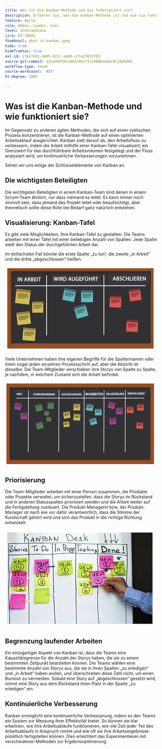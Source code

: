 ```yaml
---
title: Was ist die Kanban-Methode und wie funktioniert sie?
description: Erfahren Sie, was die Kanban-Methode ist und wie sie funktioniert.
feature: Agile
role: Admin, Leader, User
level: Intermediate
jira: KT-10891
thumbnail: what-is-kanban.jpeg
hide: true
hidefromtoc: true
exl-id: 234c7491-d405-422c-aa60-cc5a27031fb5
source-git-commit: a25a49e59ca483246271214886ea4dc9c10e8d66
workflow-type: tm+mt
source-wordcount: '453'
ht-degree: 100%

---
```


# Was ist die Kanban-Methode und wie funktioniert sie?

Im Gegensatz zu anderen agilen Methoden, die sich auf einen zyklischen Prozess konzentrieren, ist die Kanban-Methode auf einen optimierten Arbeitsablauf ausgerichtet. Kanban zielt darauf ab, den Arbeitsfluss zu verbessern, indem die Arbeit mithilfe einer Kanban-Tafel visualisiert, ein Grenzwert für das durchführbare Arbeitsvolumen festgelegt und der Fluss analysiert wird, um kontinuierliche Verbesserungen vorzunehmen.


Sehen wir uns einige der Schlüsselelemente von Kanban an.



## Die wichtigsten Beteiligten

Die wichtigsten Beteiligten in einem Kanban-Team sind denen in einem Scrum-Team ähnlich, nur dass niemand es leitet. Es kann immer noch sinnvoll sein, dass jemand das Projekt leitet oder beaufsichtigt, aber theoretisch sollte diese Rolle bei Bedarf ganz natürlich entstehen.

## Visualisierung: Kanban-Tafel

Es gibt viele Möglichkeiten, Ihre Kanban-Tafel zu gestalten. Die Teams arbeiten mit einer Tafel mit einer beliebigen Anzahl von Spalten. Jede Spalte stellt den Status der durchgeführten Arbeit dar.

Im einfachsten Fall könnte die erste Spalte „zu tun“, die zweite „in Arbeit“ und die dritte „abgeschlossen“ heißen.

![Wandtafel und Haftnotizen](assets/agile4-01.png)

Viele Unternehmen haben ihre eigenen Begriffe für die Spaltennamen oder listen sogar jeden einzelnen Prozessschritt auf, aber die Absicht ist dieselbe. Die Team-Mitglieder verschieben ihre Storys von Spalte zu Spalte, je nachdem, in welchem Zustand sich die Arbeit befindet.

![Wandtafel und Haftnotizen](assets/agile4-02.png)

## Priorisierung

Die Team-Mitglieder arbeiten mit einer Person zusammen, die Produkte oder Projekte verwaltet, um sicherzustellen, dass die Storys im Rückstand und in anderen Statusspalten priorisiert werden und die Arbeit weiter auf die Fertigstellung zusteuert. Die Produkt-Managerin bzw. der Produkt-Manager ist nach wie vor dafür verantwortlich, dass die Stimme der Kundschaft gehört wird und sich das Produkt in die richtige Richtung entwickelt.

![Kanban-Whiteboard](assets/agile4-03.png)

## Begrenzung laufender Arbeiten

Ein einzigartiger Aspekt von Kanban ist, dass die Teams eine Kapazitätsgrenze für die Anzahl der Storys haben, die sie zu einem bestimmten Zeitpunkt bearbeiten können. Die Teams wählen eine bestimmte Anzahl von Storys aus, die sie in ihren Spalten „zu erledigen“ und „in Arbeit“ haben wollen, und überschreiten diese Zahl nicht, um einen Burnout zu vermeiden. Sobald eine Story auf „abgeschlossen“ gesetzt wird, nimmt eine Story aus dem Rückstand ihren Platz in der Spalte „zu erledigen“ ein.

## Kontinuierliche Verbesserung

Kanban ermöglicht eine kontinuierliche Verbesserung, indem es den Teams ein System zur Messung ihrer Effektivität bietet. So können sie klar erkennen, wie ihre Arbeitsabläufe funktionieren, wie viel Zeit jeder Teil des Arbeitsablaufs in Anspruch nimmt und wie oft sie ihre Arbeitsergebnisse pünktlich fertigstellen können. Dies erleichtert das Experimentieren mit verschiedenen Methoden zur Ergebnisoptimierung.
